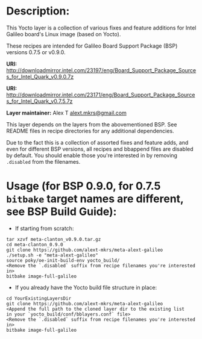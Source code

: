 Description:
============

This Yocto layer is a collection of various fixes and feature additions
for Intel Galileo board's Linux image (based on Yocto).

These recipes are intended for Galileo Board Support Package (BSP) versions 0.7.5 or v0.9.0.

**URI:** http://downloadmirror.intel.com/23197/eng/Board_Support_Package_Sources_for_Intel_Quark_v0.9.0.7z

**URI:** http://downloadmirror.intel.com/23171/eng/Board_Support_Package_Sources_for_Intel_Quark_v0.7.5.7z

**Layer maintainer:** Alex T <alext.mkrs@gmail.com>

This layer depends on the layers from the abovementioned BSP.
See README files in recipe directories for any additional dependencies.

Due to the fact this is a collection of assorted fixes and feature adds, and even for
different BSP versions, all recipes and bbappend files are disabled by default.
You should enable those you're interested in by removing `.disabled` from the filenames.

Usage (for BSP 0.9.0, for 0.7.5 `bitbake` target names are different, see BSP Build Guide):
======

* If starting from scratch:
```
tar xzvf meta-clanton_v0.9.0.tar.gz
cd meta-clanton_0.9.0
git clone https://github.com/alext-mkrs/meta-alext-galileo
./setup.sh -e "meta-alext-galileo"
source poky/oe-init-build-env yocto_build/
<Remove the `.disabled` suffix from recipe filenames you're interested in>
bitbake image-full-galileo
```

* If you already have the Yocto build file structure in place:
```
cd YourExistingLayersDir
git clone https://github.com/alext-mkrs/meta-alext-galileo
<Append the full path to the cloned layer dir to the existing list
in your `yocto_build/conf/bblayers.conf` file>
<Remove the `.disabled` suffix from recipe filenames you're interested in>
bitbake image-full-galileo
```

